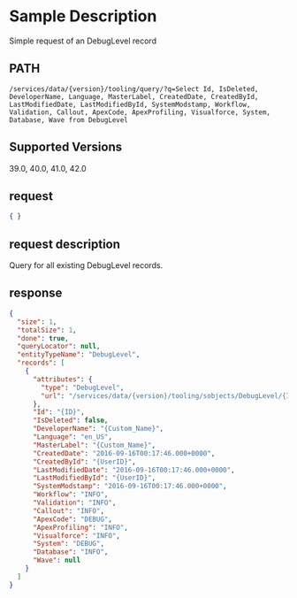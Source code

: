 # Sample Description
Simple request of an DebugLevel record

## PATH
```
/services/data/{version}/tooling/query/?q=Select Id, IsDeleted, DeveloperName, Language, MasterLabel, CreatedDate, CreatedById, LastModifiedDate, LastModifiedById, SystemModstamp, Workflow, Validation, Callout, ApexCode, ApexProfiling, Visualforce, System, Database, Wave from DebugLevel
```
## Supported Versions
39.0, 40.0, 41.0, 42.0

## request
```json
{ }
```

## request description
Query for all existing DebugLevel records.

## response
```json
{
  "size": 1,
  "totalSize": 1,
  "done": true,
  "queryLocator": null,
  "entityTypeName": "DebugLevel",
  "records": [
    {
      "attributes": {
        "type": "DebugLevel",
        "url": "/services/data/{version}/tooling/sobjects/DebugLevel/{ID}"
      },
      "Id": "{ID}",
      "IsDeleted": false,
      "DeveloperName": "{Custom_Name}",
      "Language": "en_US",
      "MasterLabel": "{Custom_Name}",
      "CreatedDate": "2016-09-16T00:17:46.000+0000",
      "CreatedById": "{UserID}",
      "LastModifiedDate": "2016-09-16T00:17:46.000+0000",
      "LastModifiedById": "{UserID}",
      "SystemModstamp": "2016-09-16T00:17:46.000+0000",
      "Workflow": "INFO",
      "Validation": "INFO",
      "Callout": "INFO",
      "ApexCode": "DEBUG",
      "ApexProfiling": "INFO",
      "Visualforce": "INFO",
      "System": "DEBUG",
      "Database": "INFO",
      "Wave": null
    }
  ]
}
```
